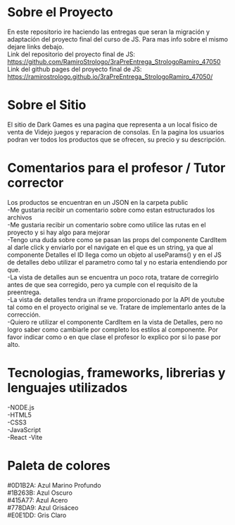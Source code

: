 # Sobre el Proyecto

En este repositorio ire haciendo las entregas que seran la migración y adaptación del proyecto final del curso de JS.
Para mas info sobre el mismo dejare links debajo.
<br>
Link del repositorio del proyecto final de JS: https://github.com/RamiroStrologo/3raPreEntrega_StrologoRamiro_47050
<br>
Link del github pages del proyecto final de JS: https://ramirostrologo.github.io/3raPreEntrega_StrologoRamiro_47050/

# Sobre el Sitio

El sitio de Dark Games es una pagina que representa a un local fisico de venta de Videjo juegos y reparacion de consolas.
En la pagina los usuarios podran ver todos los productos que se ofrecen, su precio y su descripción.

# Comentarios para el profesor / Tutor corrector

Los productos se encuentran en un JSON en la carpeta public <br>
-Me gustaria recibir un comentario sobre como estan estructurados los archivos <br>
-Me gustaria recibir un comentario sobre como utilice las rutas en el proyecto y si hay algo para mejorar <br>
-Tengo una duda sobre como se pasan las props del componente CardItem al darle click y enviarlo por el navigate en el que es un string, ya que al componente Detalles el ID llega como un objeto al useParams() y en el JS de detalles debo utilizar el parametro como tal y no estaria entendiendo por que. <br>
-La vista de detalles aun se encuentra un poco rota, tratare de corregirlo antes de que sea corregido, pero ya cumple con el requisito de la preentrega. <br>
-La vista de detalles tendra un iframe proporcionado por la API de youtube tal como en el proyecto original se ve. Tratare de implementarlo antes de la corrección. <br>
-Quiero re utilizar el componente CardItem en la vista de Detalles, pero no logro saber como cambiarle por completo los estilos al componente. Por favor indicar como o en que clase el profesor lo explico por si lo pase por alto.

# Tecnologias, frameworks, librerias y lenguajes utilizados

-NODE.js <br>
-HTML5 <br>
-CSS3 <br>
-JavaScript <br>
-React
-Vite

# Paleta de colores

#0D1B2A: Azul Marino Profundo <br>
#1B263B: Azul Oscuro <br>
#415A77: Azul Acero <br>
#778DA9: Azul Grisáceo <br>
#E0E1DD: Gris Claro <br>
